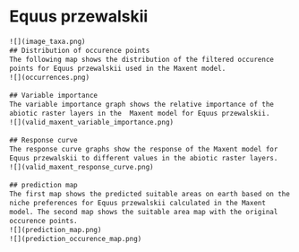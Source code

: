 # Equus przewalskii 
    ![](image_taxa.png) 
    ## Distribution of occurence points 
    The following map shows the distribution of the filtered occurence points for Equus przewalskii used in the Maxent model. 
    ![](occurrences.png)
    
    ## Variable importance 
    The variable importance graph shows the relative importance of the abiotic raster layers in the  Maxent model for Equus przewalskii. 
    ![](valid_maxent_variable_importance.png)
    
    ## Response curve 
    The response curve graphs show the response of the Maxent model for Equus przewalskii to different values in the abiotic raster layers. 
    ![](valid_maxent_response_curve.png)
    
    ## prediction map 
    The first map shows the predicted suitable areas on earth based on the niche preferences for Equus przewalskii calculated in the Maxent model. The second map shows the suitable area map with the original occurence points. 
    ![](prediction_map.png)
    ![](prediction_occurence_map.png)
    
